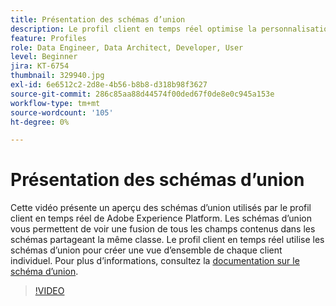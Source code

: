 ```yaml
---
title: Présentation des schémas d’union
description: Le profil client en temps réel optimise la personnalisation cross-canal à grande échelle à chaque phase du parcours client. Les données par lots ou en flux continu peuvent être activées pour le profil client en temps réel en activant le schéma et le jeu de données correspondant.
feature: Profiles
role: Data Engineer, Data Architect, Developer, User
level: Beginner
jira: KT-6754
thumbnail: 329940.jpg
exl-id: 6e6512c2-2d8e-4b56-b8b8-d318b98f3627
source-git-commit: 286c85aa88d44574f00ded67f0de8e0c945a153e
workflow-type: tm+mt
source-wordcount: '105'
ht-degree: 0%

---
```


# Présentation des schémas d’union

Cette vidéo présente un aperçu des schémas d’union utilisés par le profil client en temps réel de Adobe Experience Platform. Les schémas d’union vous permettent de voir une fusion de tous les champs contenus dans les schémas partageant la même classe. Le profil client en temps réel utilise les schémas d’union pour créer une vue d’ensemble de chaque client individuel. Pour plus d’informations, consultez la [documentation sur le schéma d’union](https://experienceleague.adobe.com/docs/experience-platform/profile/union-schemas/union-schema.html).

>[!VIDEO](https://video.tv.adobe.com/v/329940?learn=on&enablevpops)
